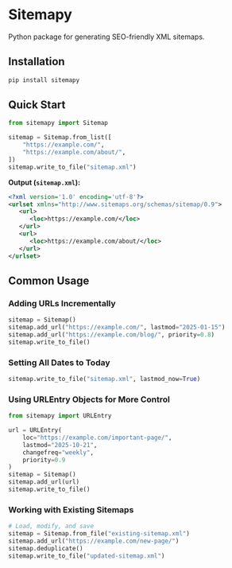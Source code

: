 # Sitemapy

Python package for generating SEO-friendly XML sitemaps.

## Installation
```bash
pip install sitemapy
```

## Quick Start
```python
from sitemapy import Sitemap

sitemap = Sitemap.from_list([
    "https://example.com/",
    "https://example.com/about/", 
])
sitemap.write_to_file("sitemap.xml")
```

**Output (`sitemap.xml`):**
```xml
<?xml version='1.0' encoding='utf-8'?>
<urlset xmlns="http://www.sitemaps.org/schemas/sitemap/0.9">
   <url>
      <loc>https://example.com/</loc>
   </url>
   <url>
      <loc>https://example.com/about/</loc>
   </url>
</urlset>
```

## Common Usage

### Adding URLs Incrementally
```python
sitemap = Sitemap()
sitemap.add_url("https://example.com/", lastmod="2025-01-15")
sitemap.add_url("https://example.com/blog/", priority=0.8)
sitemap.write_to_file()
```

### Setting All Dates to Today
```python
sitemap.write_to_file("sitemap.xml", lastmod_now=True)
```

### Using URLEntry Objects for More Control
```python
from sitemapy import URLEntry

url = URLEntry(
    loc="https://example.com/important-page/",
    lastmod="2025-10-21",
    changefreq="weekly",
    priority=0.9
)
sitemap = Sitemap()
sitemap.add_url(url)
sitemap.write_to_file()
```

### Working with Existing Sitemaps
```python
# Load, modify, and save
sitemap = Sitemap.from_file("existing-sitemap.xml")
sitemap.add_url("https://example.com/new-page/")
sitemap.deduplicate()
sitemap.write_to_file("updated-sitemap.xml")
```